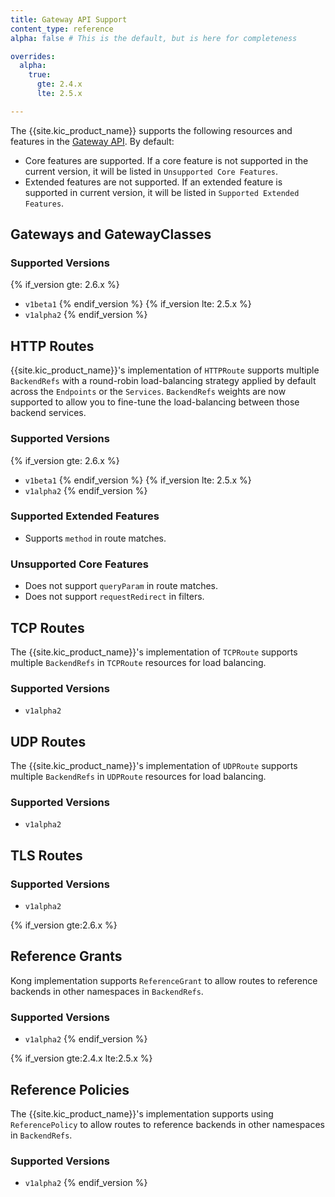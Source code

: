 ```yaml
---
title: Gateway API Support
content_type: reference
alpha: false # This is the default, but is here for completeness

overrides:
  alpha:
    true:
      gte: 2.4.x
      lte: 2.5.x

---
```


The {{site.kic_product_name}} supports the following resources and features in the
[Gateway API](https://gateway-api.sigs.k8s.io/). By default:

- Core features are supported. If a core feature is not supported in the
  current version, it will be listed in `Unsupported Core Features`.
- Extended features are not supported. If an extended feature is supported in 
  current version, it will be listed in `Supported Extended Features`.

## Gateways and GatewayClasses

### Supported Versions

{% if_version gte: 2.6.x %}
- `v1beta1`
{% endif_version %}
{% if_version lte: 2.5.x %}
- `v1alpha2`
{% endif_version %}

## HTTP Routes

{{site.kic_product_name}}'s implementation of `HTTPRoute` supports multiple `BackendRefs` with a
round-robin load-balancing strategy applied by default across the
`Endpoints` or the `Services`. `BackendRefs` weights are now supported
to allow you to fine-tune the load-balancing between those backend services.

### Supported Versions

{% if_version gte: 2.6.x %}
- `v1beta1`
{% endif_version %}
{% if_version lte: 2.5.x %}
- `v1alpha2`
{% endif_version %}

### Supported Extended Features
- Supports `method` in route matches.

### Unsupported Core Features
- Does not support `queryParam` in route matches.
- Does not support `requestRedirect` in filters.

## TCP Routes

The {{site.kic_product_name}}'s implementation of `TCPRoute` supports multiple `BackendRefs` in
`TCPRoute` resources for load balancing.

### Supported Versions
- `v1alpha2`

## UDP Routes

The {{site.kic_product_name}}'s implementation of `UDPRoute` supports multiple `BackendRefs` in
`UDPRoute` resources for load balancing.

### Supported Versions
- `v1alpha2`

## TLS Routes

### Supported Versions
- `v1alpha2`

{% if_version gte:2.6.x %}
## Reference Grants

Kong implementation supports `ReferenceGrant` to allow routes to
reference backends in other namespaces in `BackendRefs`.

### Supported Versions
- `v1alpha2`
{% endif_version %}

{% if_version gte:2.4.x lte:2.5.x %}
## Reference Policies

The {{site.kic_product_name}}'s implementation supports using `ReferencePolicy` to allow routes to
reference backends in other namespaces in `BackendRefs`.

### Supported Versions
- `v1alpha2`
{% endif_version %}
